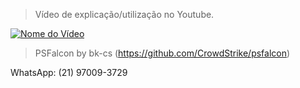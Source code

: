 > Vídeo de explicação/utilização no Youtube.

[![Nome do Vídeo](http://img.youtube.com/vi/g_7emoo-T14/0.jpg)](http://www.youtube.com/watch?v=g_7emoo-T14 "Nome do Vídeo")

> PSFalcon by bk-cs (https://github.com/CrowdStrike/psfalcon)

WhatsApp: (21) 97009-3729
